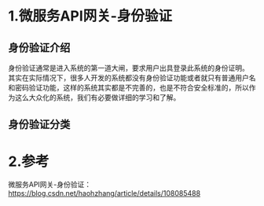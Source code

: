 # 1.微服务API网关-身份验证

## 身份验证介绍

身份验证通常是进入系统的第一道大闸，要求用户出具登录此系统的身份证明。
其实在实际情况下，很多人开发的系统都没有身份验证功能或者就只有普通用户名和密码验证功能，这样的系统其实都是不完善的，也是不符合安全标准的，所以作为这么大众化的系统，我们有必要做详细的学习和了解。

## 身份验证分类


# 2.参考
微服务API网关-身份验证：https://blog.csdn.net/haohzhang/article/details/108085488
